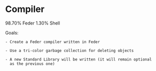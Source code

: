 # Compiler

98.70%  Feder
1.30%   Shell

Goals:

    - Create a Feder compiler written in Feder

    - Use a tri-color garbage collection for deleting objects

    - A new Standard Library will be written (it will remain optional
      as the previous one)
